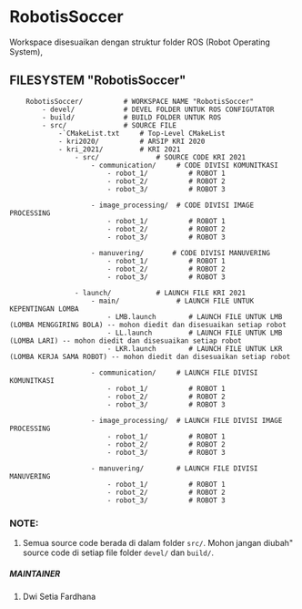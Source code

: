 # RobotisSoccer
Workspace disesuaikan dengan struktur folder ROS (Robot Operating System), 

## FILESYSTEM "RobotisSoccer"

        RobotisSoccer/          # WORKSPACE NAME "RobotisSoccer" 
            - devel/            # DEVEL FOLDER UNTUK ROS CONFIGUTATOR
            - build/            # BUILD FOLDER UNTUK ROS
            - src/              # SOURCE FILE
                -`CMakeList.txt     # Top-Level CMakeList
                - kri2020/          # ARSIP KRI 2020 
                - kri_2021/         # KRI 2021 
                    - src/              # SOURCE CODE KRI 2021
                        - communication/     # CODE DIVISI KOMUNITKASI
                            - robot_1/          # ROBOT 1
                            - robot_2/          # ROBOT 2
                            - robot_3/          # ROBOT 3

                        - image_processing/  # CODE DIVISI IMAGE PROCESSING
                            - robot_1/          # ROBOT 1
                            - robot_2/          # ROBOT 2
                            - robot_3/          # ROBOT 3

                        - manuvering/       # CODE DIVISI MANUVERING
                            - robot_1/          # ROBOT 1
                            - robot_2/          # ROBOT 2
                            - robot_3/          # ROBOT 3

                    - launch/           # LAUNCH FILE KRI 2021
                        - main/              # LAUNCH FILE UNTUK KEPENTINGAN LOMBA
                            - LMB.launch        # LAUNCH FILE UNTUK LMB (LOMBA MENGGIRING BOLA) -- mohon diedit dan disesuaikan setiap robot
                            - LL.launch         # LAUNCH FILE UNTUK LMB (LOMBA LARI) -- mohon diedit dan disesuaikan setiap robot 
                            - LKR.launch        # LAUNCH FILE UNTUK LKR (LOMBA KERJA SAMA ROBOT) -- mohon diedit dan disesuaikan setiap robot 
                        
                        - communication/     # LAUNCH FILE DIVISI KOMUNITKASI
                            - robot_1/          # ROBOT 1
                            - robot_2/          # ROBOT 2
                            - robot_3/          # ROBOT 3

                        - image_processing/  # LAUNCH FILE DIVISI IMAGE PROCESSING
                            - robot_1/          # ROBOT 1
                            - robot_2/          # ROBOT 2
                            - robot_3/          # ROBOT 3

                        - manuvering/        # LAUNCH FILE DIVISI MANUVERING
                            - robot_1/          # ROBOT 1
                            - robot_2/          # ROBOT 2
                            - robot_3/          # ROBOT 3


### NOTE:
1. Semua source code berada di dalam folder `src/`. Mohon jangan diubah" source code di setiap file folder `devel/` dan  `build/`.


##### MAINTAINER
1. Dwi Setia Fardhana
